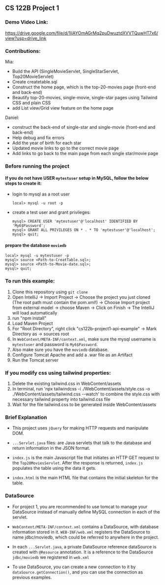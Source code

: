## CS 122B Project 1

### Demo Video Link: 
https://drive.google.com/file/d/1IjAYOmAGrMq2puDwuztdXVVTQuwHT7x6/view?usp=drive_link

### Contributions: 
Mia:
- Build the API (SingleMovieServlet, SingleStarServlet, Top20MovieServlet)
- Create createtable.sql
- Construct the home page, which is the top-20-movies page (front-end and back-end)
- Beautify top-20-movies, single-movie, single-star pages using Tailwind CSS and plain CSS
- add List view/Grid view feature on the home page

  
Daniel:
- construct the back-end of single-star and single-movie (front-end and back-end)
- Help debug and fix errors 
- Add the year of birth for each star
- Updated movie links to go to the correct movie page
- Add links to go back to the main page from each single star/movie page

### Before running the project

#### If you do not have USER `mytestuser` setup in MySQL, follow the below steps to create it:

 - login to mysql as a root user 
    ```
    local> mysql -u root -p
    ```

 - create a test user and grant privileges:
    ```
    mysql> CREATE USER 'mytestuser'@'localhost' IDENTIFIED BY 'My6$Password';
    mysql> GRANT ALL PRIVILEGES ON * . * TO 'mytestuser'@'localhost';
    mysql> quit;
    ```

#### prepare the database `moviedb`
 

```
local> mysql -u mytestuser -p
mysql> source <Path-to-CreatTable.sql>;
mysql> source <Path-to-Movie-date.sql>;
mysql> quit;
```

### To run this example: 
1. Clone this repository using `git clone`
2. Open IntelliJ -> Import Project -> Choose the project you just cloned (The root path must contain the pom.xml!) -> Choose Import project from external model -> choose Maven -> Click on Finish -> The IntelliJ will load automatically
3. run "npm install"
4. Load Maven Project
5. For "Root Directory", right click "cs122b-project1-api-example" -> Mark Directory as -> sources root
6. In `WebContent/META-INF/context.xml`, make sure the mysql username is `mytestuser` and password is `My6$Password`.
7. Also make sure you have the `moviedb` database.
8. Configure Tomcat Apache and add a .war file as an Artifact
9. Run the Tomcat server

### If you modify css using tailwind properties:
1. Delete the existing tailwind.css in WebContent/assets
2. In terminal, run 'npx tailwindcss -i ./WebContent/assets/style.css -o ./WebContent/assets/tailwind.css --watch' to combine the style.css with necessary tailwind property into tailwind.css file
3. Wait for the file tailwind.css to be generated inside WebContent/assets

### Brief Explanation
- This project uses `jQuery` for making HTTP requests and manipulate DOM.

- `...Servlet.java` files: are Java servlets that talk to the database and return information in the JSON format.

- `index.js` is the main Javascript file that initiates an HTTP GET request to the `Top20MoviesServlet`. After the response is returned, `index.js` populates the table using the data it gets.

- `index.html` is the main HTML file that contains the initial skeleton for the table.


### DataSource
- For project 1, you are recommended to use tomcat to manage your DataSource instead of manually define MySQL connection in each of the servlet.

- `WebContent/META-INF/context.xml` contains a DataSource, with database information stored in it.
`WEB-INF/web.xml` registers the DataSource to name jdbc/moviedb, which could be referred to anywhere in the project.

- In each `...Servlet.java`, a private DataSource reference dataSource is created with `@Resource` annotation. It is a reference to the DataSource `jdbc/moviedb` we registered in `web.xml`

- To use DataSource, you can create a new connection to it by `dataSource.getConnection()`, and you can use the connection as previous examples.
